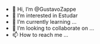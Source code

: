 - 👋 Hi, I’m @GustavoZappe
- 👀 I’m interested in Estudar
- 🌱 I’m currently learning ...
- 💞️ I’m looking to collaborate on ...
- 📫 How to reach me ...

<!---
GustavoZappe/GustavoZappe is a ✨ special ✨ repository because its `README.md` (this file) appears on your GitHub profile.
You can click the Preview link to take a look at your changes.
--->
